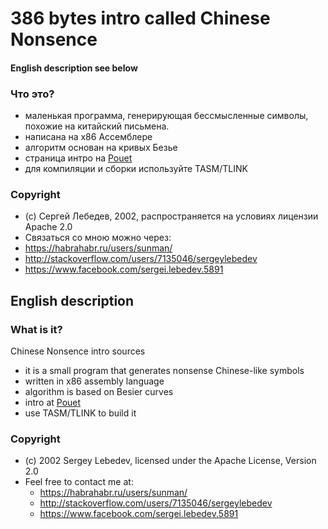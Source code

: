 # 386 bytes intro called Chinese Nonsence #

#### English description see below ####

### Что это? ###

* маленькая программа, генерирующая бессмысленные символы, похожие на китайский письмена. 
* написана на x86 Ассемблере
* алгоритм основан на кривых Безье
* страница интро на [Pouet](http://www.pouet.net/prod.php?which=7602)
* для компиляции и сборки используйте TASM/TLINK


### Copyright ###
* (c) Сергей Лебедев, 2002, распространяется на условиях лицензии Apache 2.0
* Cвязаться cо мною можно через:
 * https://habrahabr.ru/users/sunman/
 * http://stackoverflow.com/users/7135046/sergeylebedev
 * https://www.facebook.com/sergei.lebedev.5891 

## English description ##

### What is it? ###

Chinese Nonsence intro sources

* it is a small program that generates nonsense Chinese-like symbols
* written in x86 assembly language
* algorithm is based on Besier curves
* intro at [Pouet](http://www.pouet.net/prod.php?which=7602)
* use TASM/TLINK to build it


### Copyright ###
* (c) 2002 Sergey Lebedev, licensed under the Apache License, Version 2.0
* Feel free to contact me at:
    * https://habrahabr.ru/users/sunman/
    * http://stackoverflow.com/users/7135046/sergeylebedev
    * https://www.facebook.com/sergei.lebedev.5891
